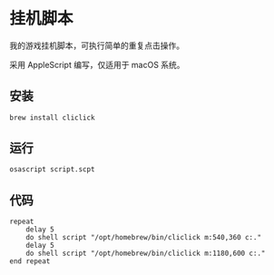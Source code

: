 # 挂机脚本

我的游戏挂机脚本，可执行简单的重复点击操作。

采用 AppleScript 编写，仅适用于 macOS 系统。

## 安装

```bash
brew install cliclick
```

## 运行

```bash
osascript script.scpt
```

## 代码

```applescript title="script.scpt"
repeat
	delay 5
	do shell script "/opt/homebrew/bin/cliclick m:540,360 c:."
	delay 5
	do shell script "/opt/homebrew/bin/cliclick m:1180,600 c:."
end repeat
```
